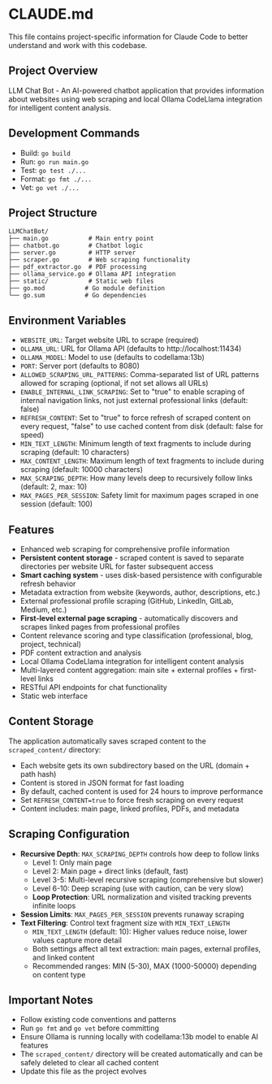 # CLAUDE.md

This file contains project-specific information for Claude Code to better understand and work with this codebase.

## Project Overview
LLM Chat Bot - An AI-powered chatbot application that provides information about websites using web scraping and local Ollama CodeLlama integration for intelligent content analysis.

## Development Commands
- Build: `go build`
- Run: `go run main.go`
- Test: `go test ./...`
- Format: `go fmt ./...`
- Vet: `go vet ./...`

## Project Structure
```
LLMChatBot/
├── main.go           # Main entry point
├── chatbot.go        # Chatbot logic
├── server.go         # HTTP server
├── scraper.go        # Web scraping functionality
├── pdf_extractor.go  # PDF processing
├── ollama_service.go # Ollama API integration
├── static/           # Static web files
├── go.mod           # Go module definition
└── go.sum           # Go dependencies
```

## Environment Variables
- `WEBSITE_URL`: Target website URL to scrape (required)
- `OLLAMA_URL`: URL for Ollama API (defaults to http://localhost:11434)
- `OLLAMA_MODEL`: Model to use (defaults to codellama:13b)
- `PORT`: Server port (defaults to 8080)
- `ALLOWED_SCRAPING_URL_PATTERNS`: Comma-separated list of URL patterns allowed for scraping (optional, if not set allows all URLs)
- `ENABLE_INTERNAL_LINK_SCRAPING`: Set to "true" to enable scraping of internal navigation links, not just external professional links (default: false)
- `REFRESH_CONTENT`: Set to "true" to force refresh of scraped content on every request, "false" to use cached content from disk (default: false for speed)
- `MIN_TEXT_LENGTH`: Minimum length of text fragments to include during scraping (default: 10 characters)
- `MAX_CONTENT_LENGTH`: Maximum length of text fragments to include during scraping (default: 10000 characters)
- `MAX_SCRAPING_DEPTH`: How many levels deep to recursively follow links (default: 2, max: 10)
- `MAX_PAGES_PER_SESSION`: Safety limit for maximum pages scraped in one session (default: 100)

## Features
- Enhanced web scraping for comprehensive profile information
- **Persistent content storage** - scraped content is saved to separate directories per website URL for faster subsequent access
- **Smart caching system** - uses disk-based persistence with configurable refresh behavior
- Metadata extraction from website (keywords, author, descriptions, etc.)
- External professional profile scraping (GitHub, LinkedIn, GitLab, Medium, etc.)
- **First-level external page scraping** - automatically discovers and scrapes linked pages from professional profiles
- Content relevance scoring and type classification (professional, blog, project, technical)
- PDF content extraction and analysis
- Local Ollama CodeLlama integration for intelligent content analysis
- Multi-layered content aggregation: main site + external profiles + first-level links
- RESTful API endpoints for chat functionality
- Static web interface

## Content Storage
The application automatically saves scraped content to the `scraped_content/` directory:
- Each website gets its own subdirectory based on the URL (domain + path hash)
- Content is stored in JSON format for fast loading
- By default, cached content is used for 24 hours to improve performance
- Set `REFRESH_CONTENT=true` to force fresh scraping on every request
- Content includes: main page, linked profiles, PDFs, and metadata

## Scraping Configuration
- **Recursive Depth**: `MAX_SCRAPING_DEPTH` controls how deep to follow links
  - Level 1: Only main page
  - Level 2: Main page + direct links (default, fast)
  - Level 3-5: Multi-level recursive scraping (comprehensive but slower)
  - Level 6-10: Deep scraping (use with caution, can be very slow)
  - **Loop Protection**: URL normalization and visited tracking prevents infinite loops
- **Session Limits**: `MAX_PAGES_PER_SESSION` prevents runaway scraping
- **Text Filtering**: Control text fragment size with `MIN_TEXT_LENGTH`
  - `MIN_TEXT_LENGTH` (default: 10): Higher values reduce noise, lower values capture more detail
  - Both settings affect all text extraction: main pages, external profiles, and linked content
  - Recommended ranges: MIN (5-30), MAX (1000-50000) depending on content type

## Important Notes
- Follow existing code conventions and patterns
- Run `go fmt` and `go vet` before committing
- Ensure Ollama is running locally with codellama:13b model to enable AI features
- The `scraped_content/` directory will be created automatically and can be safely deleted to clear all cached content
- Update this file as the project evolves